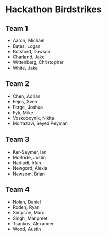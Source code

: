 # Hackathon Birdstrikes

## Team 1
* Aaron, Michael
* Bates, Logan
* Botsford, Dawson
* Charland, Jake
* Wittenberg, Christopher
* White, Jake

## Team 2
* Chen, Adrian
* Fejes, Sven
* Ferge, Joshua
* Fyk, Mike
* Voskoboynik, Nikita
* Mortazavi, Seyed Peyman

## Team 3
* Ker-Seymer, Ian
* McBride, Justin
* Nadiadi, Irfan
* Newgord, Alexia
* Newsom, Brian

## Team 4
* Nolan, Daniel
* Roden, Ryan
* Simpson, Marc
* Singh, Manpreet
* Tsankov, Alexander
* Wood, Austin
